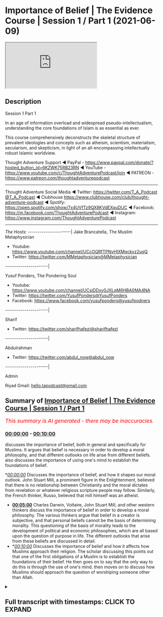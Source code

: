 # Importance of Belief | The Evidence Course | Session 1 / Part 1 (2021-06-09)

<iframe loading='lazy' src='https://www.youtube.com/embed/hQMnjy65mGo'></iframe>

## Description

Session 1 Part 1

In an age of information overload and widespread pseudo-intellectualism, understanding the core foundations of Islam is as essential as ever. 

This course comprehensively deconstructs the skeletal structure of prevalent ideologies and concepts such as atheism, scientism, materialism, secularism, and skepticism, in light of an all-encompassing intellectually robust Islamic worldview.

Thought Adventure Support
◄ PayPal - https://www.paypal.com/donate/?hosted_button_id=6KZWK75RB23RN 
◄ YouTube - https://www.youtube.com/c/ThoughtAdventurePodcast/join
◄ PATREON - https://www.patreon.com/thoughtadventurepodcast
____________________________________________________________________

Thought Adventure Social Media
◄ Twitter: https://twitter.com/T_A_Podcast​​@T_A_Podcast
◄ Clubhouse https://www.clubhouse.com/club/thought-adventure-podcast
◄ Spotify: https://open.spotify.com/show/7x4UVfTz9QX8KVdEXquDUC
◄ Facebook: https://m.facebook.com/ThoughtAdventurePodcast
◄ Instagram: https://www.instagram.com/ThoughtAdventurePodcast​

----------------------------------------------------------------

*The Hosts:*
----------------------|
Jake Brancatella, The Muslim Metaphysician

- Youtube: https://www.youtube.com/channel/UCcGQRfTPNyHlXMqckvz2uqQ
- Twitter:  https://twitter.com/MMetaphysician​​@MMetaphysician

----------------------|

Yusuf Ponders, The Pondering Soul

- Youtube: https://www.youtube.com/channel/UCsiDDxy0JXLqM6HBA0MA4NA
- Twitter: https://twitter.com/YusufPonders​​@YusufPonders
- Facebook: https://www.facebook.com/yusufponders​@yusufpodners

----------------------|

Sharif

- Twitter: https://twitter.com/sharifhafezi​​@sharifhafezi

----------------------|

Abdulrahman

- Twitter: https://twitter.com/abdul_now​@abdul_now

----------------------|

Admin

Riyad 
Gmail: hello.tapodcast@gmail.com

## Summary of [Importance of Belief | The Evidence Course | Session 1 / Part 1](https://www.youtube.com/watch?v=hQMnjy65mGo)


*<span style="color:red; font-size:125%">This summary is AI generated - there may be inaccuracies</span>. [](/)*

### [00:00:00](https://www.youtube.com/watch?v=hQMnjy65mGo&t=0) - [00:10:00](https://www.youtube.com/watch?v=hQMnjy65mGo&t=600)

 discusses the importance of belief, both in general and specifically for Muslims. It argues that belief is necessary in order to develop a moral philosophy, and that different outlooks on life arise from different beliefs.  also discusses the importance of using one's mind to establish the foundations of belief.

**[00:00:00](https://www.youtube.com/watch?v=hQMnjy65mGo&t=0)* Discusses the importance of belief, and how it shapes our moral outlook. John Stuart Mill, a prominent figure in the Enlightenment, believed that there is no relationship between Christianity and the moral dictates from revelation or whatever religious scripture people may follow. Similarly, the French thinker, Russo, believed that mill himself was an atheist.
* **[00:05:00](https://www.youtube.com/watch?v=hQMnjy65mGo&t=300)**  Charles Darwin, Voltaire, John Stuart Mill, and other western thinkers discuss the importance of belief in order to develop a moral philosophy. The various thinkers argue that belief in a creator is subjective, and that personal beliefs cannot be the basis of determining morality. This questioning of the basis of morality leads to the development of political and economic philosophies, which are all based upon the question of purpose in life. The different outlooks that arise from these beliefs are discussed in detail.
* **[00:10:00](https://www.youtube.com/watch?v=hQMnjy65mGo&t=600)* Discusses the importance of belief and how it affects how Muslims approach their religion. The scholar discussing this points out that one of the first obligations of a Muslim is to establish the foundations of their belief. He then goes on to say that the only way to do this is through the use of one's mind.  then moves on to discuss how Muslims should approach the question of worshiping someone other than Allah.

<details><summary><h2>Full transcript with timestamps: CLICK TO EXPAND</h2></summary>

[0:00:15](https://youtu.be/hQMnjy65mGo?t=15) welcome to the first video  
[0:00:16](https://youtu.be/hQMnjy65mGo?t=16) in the series of the evidence this video  
[0:00:19](https://youtu.be/hQMnjy65mGo?t=19) we want to talk  
[0:00:20](https://youtu.be/hQMnjy65mGo?t=20) today about is the importance of this  
[0:00:23](https://youtu.be/hQMnjy65mGo?t=23) discussion the importance  
[0:00:25](https://youtu.be/hQMnjy65mGo?t=25) of discussing the belief and i want you  
[0:00:28](https://youtu.be/hQMnjy65mGo?t=28) to  
[0:00:29](https://youtu.be/hQMnjy65mGo?t=29) imagine that after you've watched this  
[0:00:31](https://youtu.be/hQMnjy65mGo?t=31) video and you go to sleep  
[0:00:33](https://youtu.be/hQMnjy65mGo?t=33) in your usual room in your normal bed  
[0:00:36](https://youtu.be/hQMnjy65mGo?t=36) and that as you start to wake up you  
[0:00:40](https://youtu.be/hQMnjy65mGo?t=40) know it says something unusual  
[0:00:43](https://youtu.be/hQMnjy65mGo?t=43) instead of your cozy bed you find  
[0:00:45](https://youtu.be/hQMnjy65mGo?t=45) yourself lying on sand  
[0:00:47](https://youtu.be/hQMnjy65mGo?t=47) and as you adjust and the fog of sleep  
[0:00:50](https://youtu.be/hQMnjy65mGo?t=50) you know you overcome this  
[0:00:52](https://youtu.be/hQMnjy65mGo?t=52) you start to realize you're in the  
[0:00:53](https://youtu.be/hQMnjy65mGo?t=53) middle of a desert  
[0:00:55](https://youtu.be/hQMnjy65mGo?t=55) upon a sand dune so you went from your  
[0:00:58](https://youtu.be/hQMnjy65mGo?t=58) own house your own room your own bed  
[0:01:02](https://youtu.be/hQMnjy65mGo?t=62) to suddenly in the middle of a desert  
[0:01:04](https://youtu.be/hQMnjy65mGo?t=64) you're gonna naturally ask certain  
[0:01:05](https://youtu.be/hQMnjy65mGo?t=65) questions  
[0:01:07](https://youtu.be/hQMnjy65mGo?t=67) what am i doing here what is going to  
[0:01:09](https://youtu.be/hQMnjy65mGo?t=69) happen to me  
[0:01:10](https://youtu.be/hQMnjy65mGo?t=70) why am i here these are natural  
[0:01:13](https://youtu.be/hQMnjy65mGo?t=73) questions  
[0:01:14](https://youtu.be/hQMnjy65mGo?t=74) that everybody would seek to answer if  
[0:01:17](https://youtu.be/hQMnjy65mGo?t=77) they're putting that type of situation  
[0:01:19](https://youtu.be/hQMnjy65mGo?t=79) now imagine while you're in this desert  
[0:01:22](https://youtu.be/hQMnjy65mGo?t=82) you start to get thirsty so you end up  
[0:01:24](https://youtu.be/hQMnjy65mGo?t=84) looking for some water  
[0:01:26](https://youtu.be/hQMnjy65mGo?t=86) or you get hungry so you look for food  
[0:01:28](https://youtu.be/hQMnjy65mGo?t=88) you think to yourself you need a bit of  
[0:01:29](https://youtu.be/hQMnjy65mGo?t=89) shelter  
[0:01:30](https://youtu.be/hQMnjy65mGo?t=90) so although you're pursuing these  
[0:01:32](https://youtu.be/hQMnjy65mGo?t=92) aspects these  
[0:01:34](https://youtu.be/hQMnjy65mGo?t=94) these needs in life or in this desert  
[0:01:37](https://youtu.be/hQMnjy65mGo?t=97) the question of why you are there  
[0:01:40](https://youtu.be/hQMnjy65mGo?t=100) how you got there and what's going to  
[0:01:42](https://youtu.be/hQMnjy65mGo?t=102) happen you will never leave you  
[0:01:44](https://youtu.be/hQMnjy65mGo?t=104) you'll always be in that situation where  
[0:01:45](https://youtu.be/hQMnjy65mGo?t=105) you're thinking constantly  
[0:01:47](https://youtu.be/hQMnjy65mGo?t=107) now again going back to this desert  
[0:01:51](https://youtu.be/hQMnjy65mGo?t=111) you find a group of people and you go up  
[0:01:54](https://youtu.be/hQMnjy65mGo?t=114) to them you say  
[0:01:55](https://youtu.be/hQMnjy65mGo?t=115) how did i get into this desert and one  
[0:01:58](https://youtu.be/hQMnjy65mGo?t=118) person he turns around  
[0:01:59](https://youtu.be/hQMnjy65mGo?t=119) and he says well you just popped into  
[0:02:03](https://youtu.be/hQMnjy65mGo?t=123) this desert you weren't here and  
[0:02:05](https://youtu.be/hQMnjy65mGo?t=125) suddenly you became here  
[0:02:07](https://youtu.be/hQMnjy65mGo?t=127) now would you accept that would that  
[0:02:08](https://youtu.be/hQMnjy65mGo?t=128) make sense to you  
[0:02:10](https://youtu.be/hQMnjy65mGo?t=130) that you simply popped into exist or  
[0:02:12](https://youtu.be/hQMnjy65mGo?t=132) popped into the  
[0:02:14](https://youtu.be/hQMnjy65mGo?t=134) the desert from when you were previously  
[0:02:16](https://youtu.be/hQMnjy65mGo?t=136) in your own house in your own room  
[0:02:17](https://youtu.be/hQMnjy65mGo?t=137) it wouldn't make sense similarly if  
[0:02:20](https://youtu.be/hQMnjy65mGo?t=140) somebody turned around and said oh big  
[0:02:21](https://youtu.be/hQMnjy65mGo?t=141) bird scooped you up out of your bed  
[0:02:23](https://youtu.be/hQMnjy65mGo?t=143) flew over and dropped you off here  
[0:02:26](https://youtu.be/hQMnjy65mGo?t=146) you'd naturally ask the question where's  
[0:02:28](https://youtu.be/hQMnjy65mGo?t=148) your evidence  
[0:02:30](https://youtu.be/hQMnjy65mGo?t=150) yeah did it really happen do you have  
[0:02:32](https://youtu.be/hQMnjy65mGo?t=152) any proof for it  
[0:02:33](https://youtu.be/hQMnjy65mGo?t=153) you're not just simply going to blindly  
[0:02:35](https://youtu.be/hQMnjy65mGo?t=155) imitate  
[0:02:36](https://youtu.be/hQMnjy65mGo?t=156) what they have said and the analogy is  
[0:02:39](https://youtu.be/hQMnjy65mGo?t=159) clear  
[0:02:40](https://youtu.be/hQMnjy65mGo?t=160) life is like this from nothing  
[0:02:43](https://youtu.be/hQMnjy65mGo?t=163) or from no conscious awareness suddenly  
[0:02:46](https://youtu.be/hQMnjy65mGo?t=166) we find ourselves  
[0:02:47](https://youtu.be/hQMnjy65mGo?t=167) consciously aware thinking to ourselves  
[0:02:50](https://youtu.be/hQMnjy65mGo?t=170) how did we get here  
[0:02:51](https://youtu.be/hQMnjy65mGo?t=171) and everybody knows no matter  
[0:02:55](https://youtu.be/hQMnjy65mGo?t=175) who they are whether they're religious  
[0:02:57](https://youtu.be/hQMnjy65mGo?t=177) or not whether they believe in a creator  
[0:02:59](https://youtu.be/hQMnjy65mGo?t=179) or not  
[0:02:59](https://youtu.be/hQMnjy65mGo?t=179) every single person knows that they are  
[0:03:02](https://youtu.be/hQMnjy65mGo?t=182) going to die  
[0:03:03](https://youtu.be/hQMnjy65mGo?t=183) and so the natural question then is  
[0:03:06](https://youtu.be/hQMnjy65mGo?t=186) what's going to happen to me after i die  
[0:03:09](https://youtu.be/hQMnjy65mGo?t=189) and these two questions how did i get  
[0:03:12](https://youtu.be/hQMnjy65mGo?t=192) here  
[0:03:13](https://youtu.be/hQMnjy65mGo?t=193) and what's going to happen to me  
[0:03:14](https://youtu.be/hQMnjy65mGo?t=194) afterwards are the two  
[0:03:16](https://youtu.be/hQMnjy65mGo?t=196) most fundamental questions that will  
[0:03:18](https://youtu.be/hQMnjy65mGo?t=198) shape our viewpoint towards life i.e  
[0:03:20](https://youtu.be/hQMnjy65mGo?t=200) our purpose towards this life  
[0:03:24](https://youtu.be/hQMnjy65mGo?t=204) and this purpose understanding this  
[0:03:28](https://youtu.be/hQMnjy65mGo?t=208) allows us else also to understand and  
[0:03:30](https://youtu.be/hQMnjy65mGo?t=210) appreciate our moral outlook  
[0:03:32](https://youtu.be/hQMnjy65mGo?t=212) how we see good how we see bad will be  
[0:03:35](https://youtu.be/hQMnjy65mGo?t=215) determined  
[0:03:36](https://youtu.be/hQMnjy65mGo?t=216) how we view our purpose in life and how  
[0:03:38](https://youtu.be/hQMnjy65mGo?t=218) we view our purpose in life is  
[0:03:40](https://youtu.be/hQMnjy65mGo?t=220) determined  
[0:03:41](https://youtu.be/hQMnjy65mGo?t=221) by answering the question how did i come  
[0:03:43](https://youtu.be/hQMnjy65mGo?t=223) how did i get here  
[0:03:44](https://youtu.be/hQMnjy65mGo?t=224) and where am i going and this question  
[0:03:47](https://youtu.be/hQMnjy65mGo?t=227) is not just for religious people because  
[0:03:49](https://youtu.be/hQMnjy65mGo?t=229) the assumption is about purpose of life  
[0:03:51](https://youtu.be/hQMnjy65mGo?t=231) it's a religious discussion  
[0:03:52](https://youtu.be/hQMnjy65mGo?t=232) it's a debate and a discussion that  
[0:03:53](https://youtu.be/hQMnjy65mGo?t=233) maybe christians and hindus and muslims  
[0:03:55](https://youtu.be/hQMnjy65mGo?t=235) might have  
[0:03:57](https://youtu.be/hQMnjy65mGo?t=237) this question is a fundamental question  
[0:03:58](https://youtu.be/hQMnjy65mGo?t=238) because it's going to shape  
[0:04:00](https://youtu.be/hQMnjy65mGo?t=240) our moral outlook for example john  
[0:04:02](https://youtu.be/hQMnjy65mGo?t=242) stuart mill  
[0:04:03](https://youtu.be/hQMnjy65mGo?t=243) who was born in 1806 and forms part of  
[0:04:06](https://youtu.be/hQMnjy65mGo?t=246) what the west calls  
[0:04:08](https://youtu.be/hQMnjy65mGo?t=248) the enlightenment thinker he expounded  
[0:04:11](https://youtu.be/hQMnjy65mGo?t=251) upon this idea called utilitarianism  
[0:04:14](https://youtu.be/hQMnjy65mGo?t=254) which is this ethical theory that seeks  
[0:04:16](https://youtu.be/hQMnjy65mGo?t=256) to maximize benefit  
[0:04:18](https://youtu.be/hQMnjy65mGo?t=258) for the greatest number of people and  
[0:04:19](https://youtu.be/hQMnjy65mGo?t=259) minimize harm  
[0:04:21](https://youtu.be/hQMnjy65mGo?t=261) and his ethical and moral outlook was a  
[0:04:24](https://youtu.be/hQMnjy65mGo?t=264) direct result  
[0:04:26](https://youtu.be/hQMnjy65mGo?t=266) because for mill he answered the  
[0:04:28](https://youtu.be/hQMnjy65mGo?t=268) question about the purpose of life  
[0:04:30](https://youtu.be/hQMnjy65mGo?t=270) which he for himself he believed that  
[0:04:32](https://youtu.be/hQMnjy65mGo?t=272) there was no relationship between  
[0:04:34](https://youtu.be/hQMnjy65mGo?t=274) christianity  
[0:04:35](https://youtu.be/hQMnjy65mGo?t=275) and the moral dictates from revelation  
[0:04:38](https://youtu.be/hQMnjy65mGo?t=278) or whatever  
[0:04:39](https://youtu.be/hQMnjy65mGo?t=279) religious scripture to the role that  
[0:04:42](https://youtu.be/hQMnjy65mGo?t=282) life has  
[0:04:43](https://youtu.be/hQMnjy65mGo?t=283) how it's governed so he's separated in  
[0:04:45](https://youtu.be/hQMnjy65mGo?t=285) fact many people  
[0:04:47](https://youtu.be/hQMnjy65mGo?t=287) they say that mill himself he was an  
[0:04:49](https://youtu.be/hQMnjy65mGo?t=289) atheist so he didn't believe in god  
[0:04:51](https://youtu.be/hQMnjy65mGo?t=291) and he attacked and criticized  
[0:04:53](https://youtu.be/hQMnjy65mGo?t=293) christianity  
[0:04:54](https://youtu.be/hQMnjy65mGo?t=294) uh you know quite a lot similarly you  
[0:04:57](https://youtu.be/hQMnjy65mGo?t=297) have russo  
[0:04:58](https://youtu.be/hQMnjy65mGo?t=298) the french thinker from the 18th century  
[0:05:01](https://youtu.be/hQMnjy65mGo?t=301) and he  
[0:05:02](https://youtu.be/hQMnjy65mGo?t=302) argued before he argued his moral  
[0:05:04](https://youtu.be/hQMnjy65mGo?t=304) philosophy his outlook on life  
[0:05:06](https://youtu.be/hQMnjy65mGo?t=306) the first thing he argued was whether a  
[0:05:09](https://youtu.be/hQMnjy65mGo?t=309) god exists or  
[0:05:10](https://youtu.be/hQMnjy65mGo?t=310) not and what he said was that the belief  
[0:05:13](https://youtu.be/hQMnjy65mGo?t=313) in a creator  
[0:05:15](https://youtu.be/hQMnjy65mGo?t=315) is subjective some people have arguments  
[0:05:17](https://youtu.be/hQMnjy65mGo?t=317) for some people have arguments against  
[0:05:19](https://youtu.be/hQMnjy65mGo?t=319) it's a personal belief and as such  
[0:05:22](https://youtu.be/hQMnjy65mGo?t=322) personal beliefs cannot be the basis of  
[0:05:24](https://youtu.be/hQMnjy65mGo?t=324) determining morality  
[0:05:26](https://youtu.be/hQMnjy65mGo?t=326) of the individual and within society at  
[0:05:28](https://youtu.be/hQMnjy65mGo?t=328) large  
[0:05:29](https://youtu.be/hQMnjy65mGo?t=329) so as you can see the various western  
[0:05:32](https://youtu.be/hQMnjy65mGo?t=332) thinkers  
[0:05:33](https://youtu.be/hQMnjy65mGo?t=333) of the 18th and 19th century developed  
[0:05:35](https://youtu.be/hQMnjy65mGo?t=335) their moral philosophy  
[0:05:37](https://youtu.be/hQMnjy65mGo?t=337) which in turn developed from that from  
[0:05:39](https://youtu.be/hQMnjy65mGo?t=339) them  
[0:05:40](https://youtu.be/hQMnjy65mGo?t=340) their political economic outlook so from  
[0:05:42](https://youtu.be/hQMnjy65mGo?t=342) their moral philosophy came this  
[0:05:44](https://youtu.be/hQMnjy65mGo?t=344) political and economic outlook but all  
[0:05:47](https://youtu.be/hQMnjy65mGo?t=347) of this was predicated  
[0:05:49](https://youtu.be/hQMnjy65mGo?t=349) built upon the question about  
[0:05:52](https://youtu.be/hQMnjy65mGo?t=352) what is our purpose in life and that  
[0:05:54](https://youtu.be/hQMnjy65mGo?t=354) itself was predicated upon  
[0:05:56](https://youtu.be/hQMnjy65mGo?t=356) what comes before life and what comes  
[0:05:58](https://youtu.be/hQMnjy65mGo?t=358) after life and its relationship  
[0:06:01](https://youtu.be/hQMnjy65mGo?t=361) to this life's affairs therefore this  
[0:06:04](https://youtu.be/hQMnjy65mGo?t=364) question about purpose isn't just a  
[0:06:06](https://youtu.be/hQMnjy65mGo?t=366) question  
[0:06:07](https://youtu.be/hQMnjy65mGo?t=367) for religiously inclined people  
[0:06:10](https://youtu.be/hQMnjy65mGo?t=370) but rather are questions that shape how  
[0:06:13](https://youtu.be/hQMnjy65mGo?t=373) each  
[0:06:14](https://youtu.be/hQMnjy65mGo?t=374) one of us acts in this life and how we  
[0:06:16](https://youtu.be/hQMnjy65mGo?t=376) perceive not only individual actions  
[0:06:19](https://youtu.be/hQMnjy65mGo?t=379) but societal actions at large and as  
[0:06:22](https://youtu.be/hQMnjy65mGo?t=382) such  
[0:06:23](https://youtu.be/hQMnjy65mGo?t=383) everyone no matter who they are  
[0:06:26](https://youtu.be/hQMnjy65mGo?t=386) has a belief system we all have belief  
[0:06:29](https://youtu.be/hQMnjy65mGo?t=389) systems  
[0:06:29](https://youtu.be/hQMnjy65mGo?t=389) whether we call ourselves religious or  
[0:06:32](https://youtu.be/hQMnjy65mGo?t=392) whether we call ourselves you know  
[0:06:34](https://youtu.be/hQMnjy65mGo?t=394) irreligious or don't have claim we don't  
[0:06:36](https://youtu.be/hQMnjy65mGo?t=396) believe in god or whatever  
[0:06:38](https://youtu.be/hQMnjy65mGo?t=398) we will have a belief system some of  
[0:06:41](https://youtu.be/hQMnjy65mGo?t=401) these beliefs or for many people these  
[0:06:42](https://youtu.be/hQMnjy65mGo?t=402) belief  
[0:06:43](https://youtu.be/hQMnjy65mGo?t=403) systems that they develop or are  
[0:06:46](https://youtu.be/hQMnjy65mGo?t=406) unconsciously adopted from the  
[0:06:48](https://youtu.be/hQMnjy65mGo?t=408) society around them so you have many  
[0:06:50](https://youtu.be/hQMnjy65mGo?t=410) people that turn around  
[0:06:51](https://youtu.be/hQMnjy65mGo?t=411) and they may use you know terms like you  
[0:06:53](https://youtu.be/hQMnjy65mGo?t=413) know we only live once therefore live  
[0:06:56](https://youtu.be/hQMnjy65mGo?t=416) life to the maximum  
[0:06:57](https://youtu.be/hQMnjy65mGo?t=417) yeah or live life to the max now that  
[0:06:59](https://youtu.be/hQMnjy65mGo?t=419) term that concept  
[0:07:01](https://youtu.be/hQMnjy65mGo?t=421) comes implicitly by accepting there is  
[0:07:03](https://youtu.be/hQMnjy65mGo?t=423) no god there is no afterlife  
[0:07:05](https://youtu.be/hQMnjy65mGo?t=425) therefore our moral outlook is built  
[0:07:08](https://youtu.be/hQMnjy65mGo?t=428) around  
[0:07:08](https://youtu.be/hQMnjy65mGo?t=428) how do we maximize our life yeah  
[0:07:12](https://youtu.be/hQMnjy65mGo?t=432) similarly you have other people they say  
[0:07:14](https://youtu.be/hQMnjy65mGo?t=434) well  
[0:07:15](https://youtu.be/hQMnjy65mGo?t=435) i should be free to do whatever i want  
[0:07:17](https://youtu.be/hQMnjy65mGo?t=437) so long as i'm not harming  
[0:07:19](https://youtu.be/hQMnjy65mGo?t=439) other people this is a an argument that  
[0:07:21](https://youtu.be/hQMnjy65mGo?t=441) john stuart mill himself  
[0:07:23](https://youtu.be/hQMnjy65mGo?t=443) articulated 200 years earlier and you  
[0:07:26](https://youtu.be/hQMnjy65mGo?t=446) see how  
[0:07:27](https://youtu.be/hQMnjy65mGo?t=447) people and that was a radical argument  
[0:07:30](https://youtu.be/hQMnjy65mGo?t=450) at that time  
[0:07:31](https://youtu.be/hQMnjy65mGo?t=451) and yet now because it's become accepted  
[0:07:34](https://youtu.be/hQMnjy65mGo?t=454) as a norm a normal idea within today's  
[0:07:37](https://youtu.be/hQMnjy65mGo?t=457) western liberal secular societies  
[0:07:39](https://youtu.be/hQMnjy65mGo?t=459) that now people naturally make this this  
[0:07:41](https://youtu.be/hQMnjy65mGo?t=461) statement i should be free to do  
[0:07:42](https://youtu.be/hQMnjy65mGo?t=462) whatever i want so  
[0:07:44](https://youtu.be/hQMnjy65mGo?t=464) so long as i'm not physically harming  
[0:07:46](https://youtu.be/hQMnjy65mGo?t=466) other people  
[0:07:47](https://youtu.be/hQMnjy65mGo?t=467) it's a belief system and again that  
[0:07:49](https://youtu.be/hQMnjy65mGo?t=469) belief system has certain ideological  
[0:07:51](https://youtu.be/hQMnjy65mGo?t=471) connotations  
[0:07:52](https://youtu.be/hQMnjy65mGo?t=472) that is related to how we view our  
[0:07:54](https://youtu.be/hQMnjy65mGo?t=474) purpose in life  
[0:07:56](https://youtu.be/hQMnjy65mGo?t=476) for a muslim the answer to the question  
[0:07:59](https://youtu.be/hQMnjy65mGo?t=479) of purpose of life  
[0:08:00](https://youtu.be/hQMnjy65mGo?t=480) will obviously naturally create a unique  
[0:08:03](https://youtu.be/hQMnjy65mGo?t=483) outlook because for a muslim  
[0:08:04](https://youtu.be/hQMnjy65mGo?t=484) not only do we believe that a creator  
[0:08:06](https://youtu.be/hQMnjy65mGo?t=486) exists but also we believe that the  
[0:08:08](https://youtu.be/hQMnjy65mGo?t=488) creator created us  
[0:08:10](https://youtu.be/hQMnjy65mGo?t=490) our instincts our needs our need to  
[0:08:12](https://youtu.be/hQMnjy65mGo?t=492) perform actions  
[0:08:14](https://youtu.be/hQMnjy65mGo?t=494) and we also believe that allah on the  
[0:08:17](https://youtu.be/hQMnjy65mGo?t=497) day of judgment meaning  
[0:08:18](https://youtu.be/hQMnjy65mGo?t=498) after this life will judge our actions  
[0:08:21](https://youtu.be/hQMnjy65mGo?t=501) how we performed our actions how we  
[0:08:24](https://youtu.be/hQMnjy65mGo?t=504) satisfied our needs how did we  
[0:08:26](https://youtu.be/hQMnjy65mGo?t=506) eat how did we drink so every single  
[0:08:29](https://youtu.be/hQMnjy65mGo?t=509) action  
[0:08:29](https://youtu.be/hQMnjy65mGo?t=509) whether big or small will be we will be  
[0:08:33](https://youtu.be/hQMnjy65mGo?t=513) held accountable for  
[0:08:35](https://youtu.be/hQMnjy65mGo?t=515) so we therefore when we look at our  
[0:08:38](https://youtu.be/hQMnjy65mGo?t=518) actions  
[0:08:38](https://youtu.be/hQMnjy65mGo?t=518) we weigh our actions according to this  
[0:08:40](https://youtu.be/hQMnjy65mGo?t=520) belief  
[0:08:42](https://youtu.be/hQMnjy65mGo?t=522) are we doing an action which the creator  
[0:08:45](https://youtu.be/hQMnjy65mGo?t=525) is pleased with  
[0:08:46](https://youtu.be/hQMnjy65mGo?t=526) and has ordained for us or are we doing  
[0:08:49](https://youtu.be/hQMnjy65mGo?t=529) an action  
[0:08:49](https://youtu.be/hQMnjy65mGo?t=529) which displeases our creator and we're  
[0:08:51](https://youtu.be/hQMnjy65mGo?t=531) going to be held  
[0:08:52](https://youtu.be/hQMnjy65mGo?t=532) accountable for which is different to  
[0:08:55](https://youtu.be/hQMnjy65mGo?t=535) the idea that with so long we should be  
[0:08:57](https://youtu.be/hQMnjy65mGo?t=537) able to do whatever we want  
[0:08:58](https://youtu.be/hQMnjy65mGo?t=538) so long as they're not harming others or  
[0:09:01](https://youtu.be/hQMnjy65mGo?t=541) others  
[0:09:02](https://youtu.be/hQMnjy65mGo?t=542) who say you know my actions are  
[0:09:04](https://youtu.be/hQMnjy65mGo?t=544) predicated on personal benefit  
[0:09:06](https://youtu.be/hQMnjy65mGo?t=546) or as much gratification as i possibly  
[0:09:08](https://youtu.be/hQMnjy65mGo?t=548) can rather this person  
[0:09:11](https://youtu.be/hQMnjy65mGo?t=551) he looks at his actions based upon how  
[0:09:13](https://youtu.be/hQMnjy65mGo?t=553) he worships his creator  
[0:09:15](https://youtu.be/hQMnjy65mGo?t=555) not just in his prayer and fasting but  
[0:09:18](https://youtu.be/hQMnjy65mGo?t=558) he looks at even in the other aspects  
[0:09:20](https://youtu.be/hQMnjy65mGo?t=560) what we were termed as muslims from  
[0:09:22](https://youtu.be/hQMnjy65mGo?t=562) amulet or the societal transactions  
[0:09:25](https://youtu.be/hQMnjy65mGo?t=565) so everything that he does from his  
[0:09:27](https://youtu.be/hQMnjy65mGo?t=567) dress to his eating  
[0:09:29](https://youtu.be/hQMnjy65mGo?t=569) to his praying to his relationships with  
[0:09:31](https://youtu.be/hQMnjy65mGo?t=571) people outside  
[0:09:32](https://youtu.be/hQMnjy65mGo?t=572) to the society at large all of this will  
[0:09:35](https://youtu.be/hQMnjy65mGo?t=575) be looked at  
[0:09:36](https://youtu.be/hQMnjy65mGo?t=576) within the paradigm within the framework  
[0:09:38](https://youtu.be/hQMnjy65mGo?t=578) of this belief of this islamic belief  
[0:09:43](https://youtu.be/hQMnjy65mGo?t=583) so if we answer this question  
[0:09:46](https://youtu.be/hQMnjy65mGo?t=586) that there is nothing before life and if  
[0:09:48](https://youtu.be/hQMnjy65mGo?t=588) we answer the question  
[0:09:50](https://youtu.be/hQMnjy65mGo?t=590) that after this life we go to nothing  
[0:09:53](https://youtu.be/hQMnjy65mGo?t=593) then like i said this will create a a  
[0:09:55](https://youtu.be/hQMnjy65mGo?t=595) different type of viewpoint on life  
[0:09:58](https://youtu.be/hQMnjy65mGo?t=598) so you find that such a person  
[0:10:02](https://youtu.be/hQMnjy65mGo?t=602) will maybe seek to maximize his  
[0:10:04](https://youtu.be/hQMnjy65mGo?t=604) individual gratifications  
[0:10:06](https://youtu.be/hQMnjy65mGo?t=606) but for a muslim as i mentioned before  
[0:10:08](https://youtu.be/hQMnjy65mGo?t=608) we look at this  
[0:10:09](https://youtu.be/hQMnjy65mGo?t=609) separately if then  
[0:10:12](https://youtu.be/hQMnjy65mGo?t=612) the understanding asking this question  
[0:10:15](https://youtu.be/hQMnjy65mGo?t=615) what is our purpose  
[0:10:17](https://youtu.be/hQMnjy65mGo?t=617) is a natural question when we wake up  
[0:10:19](https://youtu.be/hQMnjy65mGo?t=619) into existence  
[0:10:20](https://youtu.be/hQMnjy65mGo?t=620) and if this question has such a profound  
[0:10:23](https://youtu.be/hQMnjy65mGo?t=623) impact  
[0:10:24](https://youtu.be/hQMnjy65mGo?t=624) on how we perform actions changes our  
[0:10:26](https://youtu.be/hQMnjy65mGo?t=626) viewpoint on life  
[0:10:28](https://youtu.be/hQMnjy65mGo?t=628) then this question is the most important  
[0:10:30](https://youtu.be/hQMnjy65mGo?t=630) question in life  
[0:10:31](https://youtu.be/hQMnjy65mGo?t=631) i what is our purpose and what came  
[0:10:34](https://youtu.be/hQMnjy65mGo?t=634) before life  
[0:10:35](https://youtu.be/hQMnjy65mGo?t=635) does a creator exist is there life after  
[0:10:38](https://youtu.be/hQMnjy65mGo?t=638) this life  
[0:10:40](https://youtu.be/hQMnjy65mGo?t=640) indeed it should be noted that one of  
[0:10:42](https://youtu.be/hQMnjy65mGo?t=642) the famous scholars of islam his name  
[0:10:44](https://youtu.be/hQMnjy65mGo?t=644) was imam  
[0:10:45](https://youtu.be/hQMnjy65mGo?t=645) jawaini and he lived about a thousand  
[0:10:47](https://youtu.be/hQMnjy65mGo?t=647) years ago he was also known as imam  
[0:10:49](https://youtu.be/hQMnjy65mGo?t=649) al-haraman  
[0:10:50](https://youtu.be/hQMnjy65mGo?t=650) imam of the two holy sanctuaries because  
[0:10:52](https://youtu.be/hQMnjy65mGo?t=652) he was imam of both mecca and medina at  
[0:10:54](https://youtu.be/hQMnjy65mGo?t=654) that time  
[0:10:55](https://youtu.be/hQMnjy65mGo?t=655) and he was also known as the teacher of  
[0:10:57](https://youtu.be/hQMnjy65mGo?t=657) imam khazali  
[0:10:58](https://youtu.be/hQMnjy65mGo?t=658) the famous scholar of islam he stated in  
[0:11:01](https://youtu.be/hQMnjy65mGo?t=661) his book  
[0:11:03](https://youtu.be/hQMnjy65mGo?t=663) that the first obligation placed upon a  
[0:11:06](https://youtu.be/hQMnjy65mGo?t=666) muslim  
[0:11:06](https://youtu.be/hQMnjy65mGo?t=666) is to establish the foundations of their  
[0:11:08](https://youtu.be/hQMnjy65mGo?t=668) belief and he  
[0:11:10](https://youtu.be/hQMnjy65mGo?t=670) deduced this ruling so he said the first  
[0:11:14](https://youtu.be/hQMnjy65mGo?t=674) obligation placed upon a muslim  
[0:11:15](https://youtu.be/hQMnjy65mGo?t=675) most of the time when we think about the  
[0:11:17](https://youtu.be/hQMnjy65mGo?t=677) first obligation placed upon a muslim  
[0:11:18](https://youtu.be/hQMnjy65mGo?t=678) we're thinking about prayer  
[0:11:20](https://youtu.be/hQMnjy65mGo?t=680) salah you know the pillars of islam but  
[0:11:22](https://youtu.be/hQMnjy65mGo?t=682) he said the first obligation placed upon  
[0:11:24](https://youtu.be/hQMnjy65mGo?t=684) a muslim  
[0:11:25](https://youtu.be/hQMnjy65mGo?t=685) is to establish the foundations of their  
[0:11:27](https://youtu.be/hQMnjy65mGo?t=687) belief meaning  
[0:11:28](https://youtu.be/hQMnjy65mGo?t=688) establish the rational justifications  
[0:11:31](https://youtu.be/hQMnjy65mGo?t=691) for his for their belief  
[0:11:32](https://youtu.be/hQMnjy65mGo?t=692) and he deduced this from surah muhammad  
[0:11:35](https://youtu.be/hQMnjy65mGo?t=695) chapter 47  
[0:11:36](https://youtu.be/hQMnjy65mGo?t=696) verse 19 where in translation it says  
[0:11:39](https://youtu.be/hQMnjy65mGo?t=699) so know that there is none worthy of  
[0:11:42](https://youtu.be/hQMnjy65mGo?t=702) worship  
[0:11:42](https://youtu.be/hQMnjy65mGo?t=702) except allah in the arabic it says  
[0:11:48](https://youtu.be/hQMnjy65mGo?t=708) the term the verb is used for islam  
[0:11:52](https://youtu.be/hQMnjy65mGo?t=712) so it's i to seek  
[0:11:55](https://youtu.be/hQMnjy65mGo?t=715) to seek knowledge and the term ill as  
[0:11:57](https://youtu.be/hQMnjy65mGo?t=717) explained by imam jawaini  
[0:11:59](https://youtu.be/hQMnjy65mGo?t=719) means knowledge with certainty and he  
[0:12:02](https://youtu.be/hQMnjy65mGo?t=722) then goes on to explain that the only  
[0:12:04](https://youtu.be/hQMnjy65mGo?t=724) way we can determine  
[0:12:05](https://youtu.be/hQMnjy65mGo?t=725) certainty through and establish  
[0:12:07](https://youtu.be/hQMnjy65mGo?t=727) therefore in  
[0:12:08](https://youtu.be/hQMnjy65mGo?t=728) in that there is none worthy of worship  
[0:12:09](https://youtu.be/hQMnjy65mGo?t=729) except allah  
[0:12:11](https://youtu.be/hQMnjy65mGo?t=731) is to approach this question through the  
[0:12:14](https://youtu.be/hQMnjy65mGo?t=734) use of our mind  
[0:12:16](https://youtu.be/hQMnjy65mGo?t=736) i think now this leads us to the next  
[0:12:19](https://youtu.be/hQMnjy65mGo?t=739) video  
[0:12:20](https://youtu.be/hQMnjy65mGo?t=740) how should we approach this question and  
[0:12:22](https://youtu.be/hQMnjy65mGo?t=742) that is to say what methodology  
[0:12:24](https://youtu.be/hQMnjy65mGo?t=744) should we use  
</details>